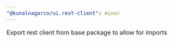 ```yaml
---
"@kunalnagarco/ui.rest-client": minor
---
```


Export rest client from base package to allow for imports
